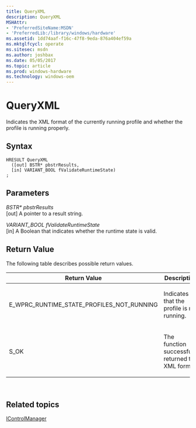 ```yaml
---
title: QueryXML
description: QueryXML
MSHAttr:
- 'PreferredSiteName:MSDN'
- 'PreferredLib:/library/windows/hardware'
ms.assetid: 1dd74aaf-f16c-47f8-9eda-876a404ef59a
ms.mktglfcycl: operate
ms.sitesec: msdn
ms.author: joshbax
ms.date: 05/05/2017
ms.topic: article
ms.prod: windows-hardware
ms.technology: windows-oem
---
```


# QueryXML


Indicates the XML format of the currently running profile and whether the profile is running properly.

## Syntax


``` syntax
HRESULT QueryXML
  ([out] BSTR* pbstrResults,
  [in] VARIANT_BOOL fValidateRuntimeState)
;
```

## Parameters


<a href="" id="bstr--pbstrresults"></a>*BSTR\* pbstrResults*  
\[out\] A pointer to a result string.

<a href="" id="variant-bool-fvalidateruntimestate"></a>*VARIANT\_BOOL fValidateRuntimeState*  
\[in\] A Boolean that indicates whether the runtime state is valid.

## Return Value


The following table describes possible return values.

<table>
<colgroup>
<col width="50%" />
<col width="50%" />
</colgroup>
<thead>
<tr class="header">
<th>Return Value</th>
<th>Description</th>
</tr>
</thead>
<tbody>
<tr class="odd">
<td><p>E_WPRC_RUNTIME_STATE_PROFILES_NOT_RUNNING</p></td>
<td><p>Indicates that the profile is not running.</p></td>
</tr>
<tr class="even">
<td><p>S_OK</p></td>
<td><p>The function successfully returned the XML format.</p></td>
</tr>
</tbody>
</table>

 

## Related topics


[IControlManager](icontrolmanager.md)

 

 







